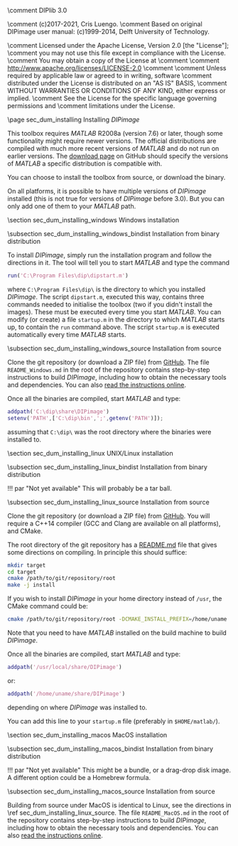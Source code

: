 \comment DIPlib 3.0

\comment (c)2017-2021, Cris Luengo.
\comment Based on original DIPimage user manual: (c)1999-2014, Delft University of Technology.

\comment Licensed under the Apache License, Version 2.0 [the "License"];
\comment you may not use this file except in compliance with the License.
\comment You may obtain a copy of the License at
\comment
\comment    http://www.apache.org/licenses/LICENSE-2.0
\comment
\comment Unless required by applicable law or agreed to in writing, software
\comment distributed under the License is distributed on an "AS IS" BASIS,
\comment WITHOUT WARRANTIES OR CONDITIONS OF ANY KIND, either express or implied.
\comment See the License for the specific language governing permissions and
\comment limitations under the License.


\page sec_dum_installing Installing *DIPimage*

This toolbox requires *MATLAB* R2008a (version 7.6) or later, though some functionality
might require newer versions. The official distributions are compiled with much more
recent versions of *MATLAB* and do not run on earlier versions.
The [download page](https://github.com/DIPlib/diplib/releases) on GitHub
should specify the versions of *MATLAB* a specific distribution is compatible
with.

You can choose to install the toolbox from source, or download the binary.

On all platforms, it is possible to have multiple versions of *DIPimage* installed
(this is not true for versions of *DIPimage* before 3.0).
But you can only add one of them to your *MATLAB* path.

\section sec_dum_installing_windows Windows installation

\subsection sec_dum_installing_windows_bindist Installation from binary distribution

To install *DIPimage*, simply run the installation program and follow the
directions in it. The tool will tell you to start *MATLAB* and type the
command
```matlab
run('C:\Program Files\dip\dipstart.m')
```

where `C:\Program Files\dip\` is the directory to which you installed
*DIPimage*. The script `dipstart.m`, executed this way, contains three
commands needed to initialise the toolbox (two if you didn't install the
images). These must be executed every time you start *MATLAB*. You can
modify (or create) a file `startup.m` in the directory to which *MATLAB*
starts up, to contain the `run` command above. The script `startup.m` is
executed automatically every time *MATLAB* starts.

\subsection sec_dum_installing_windows_source Installation from source

Clone the git repository (or download a ZIP file) from
[GitHub](https://github.com/DIPlib/diplib). The file `README_Windows.md`
in the root of the repository contains step-by-step instructions to
build *DIPimage*, including how to obtain the necessary tools and
dependencies. You can also
[read the instructions online](https://github.com/DIPlib/diplib/blob/master/README_Windows.md).

Once all the binaries are compiled, start *MATLAB* and type:
```matlab
addpath('C:\dip\share\DIPimage')
setenv('PATH',['C:\dip\bin',';',getenv('PATH')]);
```

assuming that `C:\dip\` was the root directory where the binaries were installed
to.

\section sec_dum_installing_linux UNIX/Linux installation

\subsection sec_dum_installing_linux_bindist Installation from binary distribution

!!! par "Not yet available"
    This will probably be a tar ball.

\subsection sec_dum_installing_linux_source Installation from source

Clone the git repository (or download a ZIP file) from
[GitHub](https://github.com/DIPlib/diplib). You will require a C++14
compiler (GCC and Clang are available on all platforms), and CMake.

The root directory of the git repository has a
[README.md](https://github.com/DIPlib/diplib/blob/master/README.md) file
that gives some directions on compiling. In principle this should suffice:
```bash
mkdir target
cd target
cmake /path/to/git/repository/root
make -j install
```

If you wish to install *DIPimage* in your home directory instead of `/usr`,
the CMake command could be:
```bash
cmake /path/to/git/repository/root -DCMAKE_INSTALL_PREFIX=/home/uname
```

Note that you need to have *MATLAB* installed on the build machine to build *DIPimage*.

Once all the binaries are compiled, start *MATLAB* and type:
```matlab
addpath('/usr/local/share/DIPimage')
```
or:
```matlab
addpath('/home/uname/share/DIPimage')
```
depending on where *DIPimage* was installed to.

You can add this line to your `startup.m` file (preferably in `$HOME/matlab/`).

\section sec_dum_installing_macos MacOS installation

\subsection sec_dum_installing_macos_bindist Installation from binary distribution

!!! par "Not yet available"
    This might be a bundle, or a drag-drop disk image. A different option could be a Homebrew formula.

\subsection sec_dum_installing_macos_source Installation from source

Building from source under MacOS is identical to Linux, see the directions
in \ref sec_dum_installing_linux_source. The file `README_MacOS.md` in the root of the repository
contains step-by-step instructions to build *DIPimage*, including how to obtain
the necessary tools and dependencies. You can also
[read the instructions online](https://github.com/DIPlib/diplib/blob/master/README_MacOS.md).
